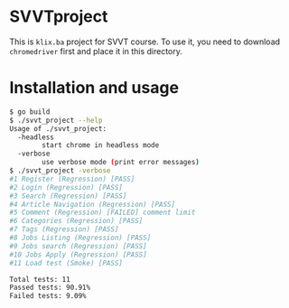 # SVVTproject

This is `klix.ba` project for SVVT course. To use it, you need to download `chromedriver` first and place it 
in this directory.

# Installation and usage

```bash
$ go build
$ ./svvt_project --help
Usage of ./svvt_project:
  -headless
    	start chrome in headless mode
  -verbose
    	use verbose mode (print error messages)
$ ./svvt_project -verbose
#1 Register (Regression) [PASS]
#2 Login (Regression) [PASS]
#3 Search (Regression) [PASS]
#4 Article Navigation (Regression) [PASS]
#5 Comment (Regression) [FAILED] comment limit
#6 Categories (Regression) [PASS]
#7 Tags (Regression) [PASS]
#8 Jobs Listing (Regression) [PASS]
#9 Jobs search (Regression) [PASS]
#10 Jobs Apply (Regression) [PASS]
#11 Load test (Smoke) [PASS]

Total tests: 11
Passed tests: 90.91%
Failed tests: 9.09%
```